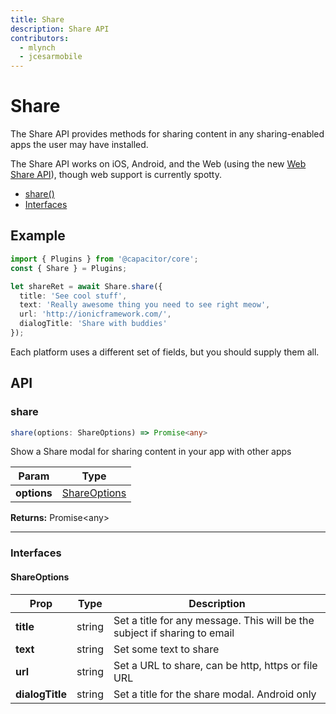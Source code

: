 ```yaml
---
title: Share
description: Share API
contributors:
  - mlynch
  - jcesarmobile
---
```


<plugin-platforms platforms="pwa,ios,android"></plugin-platforms>

# Share

The Share API provides methods for sharing content in any sharing-enabled apps the user may have installed.

The Share API works on iOS, Android, and the Web (using the new [Web Share API](https://developers.google.com/web/updates/2016/09/navigator-share)), though web support is currently spotty.

<!--DOCGEN_INDEX_START-->
* [share()](#share)
* [Interfaces](#interfaces)
<!--DOCGEN_INDEX_END-->

## Example

```typescript
import { Plugins } from '@capacitor/core';
const { Share } = Plugins;

let shareRet = await Share.share({
  title: 'See cool stuff',
  text: 'Really awesome thing you need to see right meow',
  url: 'http://ionicframework.com/',
  dialogTitle: 'Share with buddies'
});
```

Each platform uses a different set of fields, but you should supply them all.

<!--DOCGEN_API_START-->
<!--Update the source file JSDoc comments and rerun docgen to update the docs below-->
## API

### share

```typescript
share(options: ShareOptions) => Promise<any>
```

Show a Share modal for sharing content in your app with other apps

| Param       | Type                          |
| ----------- | ----------------------------- |
| **options** | [ShareOptions](#shareoptions) |

**Returns:** Promise&lt;any&gt;

--------------------


### Interfaces


#### ShareOptions

| Prop            | Type   | Description                                                               |
| --------------- | ------ | ------------------------------------------------------------------------- |
| **title**       | string | Set a title for any message. This will be the subject if sharing to email |
| **text**        | string | Set some text to share                                                    |
| **url**         | string | Set a URL to share, can be http, https or file URL                        |
| **dialogTitle** | string | Set a title for the share modal. Android only                             |


<!--DOCGEN_API_END-->
